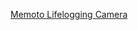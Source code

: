 ---
layout: post
wordpress_id: 1543
wordpress_url: http://noesbueno.com/archives/1543
date: '2012-10-24 20:13:19 -0500'
date_gmt: '2012-10-25 01:13:19 -0500'
body: |
  <p><a href="http://www.kickstarter.com/projects/martinkallstrom/memoto-lifelogging-camera">Memoto Lifelogging Camera</a></p>
---